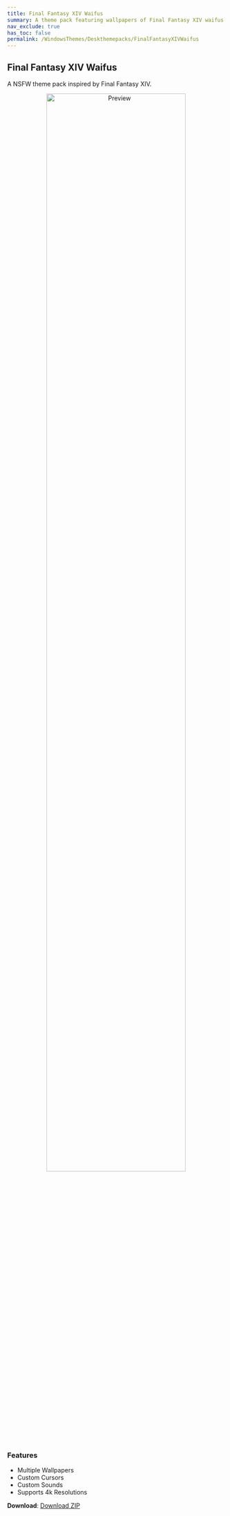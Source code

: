 ```yaml
---
title: Final Fantasy XIV Waifus
summary: A theme pack featuring wallpapers of Final Fantasy XIV waifus
nav_exclude: true
has_toc: false
permalink: /WindowsThemes/Deskthemepacks/FinalFantasyXIVWaifus
---
```


## Final Fantasy XIV Waifus
A NSFW theme pack inspired by Final Fantasy XIV.

<div align="center">
    <img src="https://gitlab.com/the-back-room/deskthemepacks/nsfw/final-fantasy-xiv-waifus/-/raw/main/Extras/Preview.bmp" alt="Preview" width="80%" />
</div>

### Features

- Multiple Wallpapers
- Custom Cursors
- Custom Sounds
- Supports 4k Resolutions

**Download**: [Download ZIP](https://gitlab.com/the-back-room/deskthemepacks/nsfw/final-fantasy-xiv-waifus/-/archive/main/final-fantasy-xiv-waifus-main.zip)